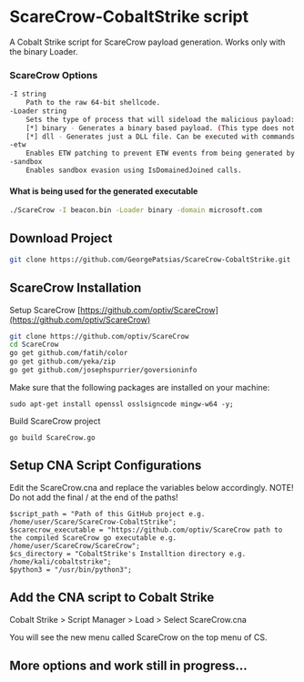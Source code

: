 # ScareCrow-CobaltStrike script

A Cobalt Strike script for ScareCrow payload generation. Works only with the binary Loader.

### ScareCrow Options
```bash
-I string
    Path to the raw 64-bit shellcode.
-Loader string
    Sets the type of process that will sideload the malicious payload:
    [*] binary - Generates a binary based payload. (This type does not benefit from any sideloading).
    [*] dll - Generates just a DLL file. Can be executed with commands such as rundll32 or regsvr32 with DllRegisterServer, DllGetClassObject as export functions.
-etw
    Enables ETW patching to prevent ETW events from being generated by the process. ETW utilizes built-in Syscalls to generate this telemetry. Since ETW is a native feature built into Windows, security products do not need to "hook" the ETW syscalls to gain the information. As a result, to prevent ETW, ScareCrow patches numerous ETW syscalls, flushing out the registers and returning the execution flow to the next instruction. 
-sandbox
    Enables sandbox evasion using IsDomainedJoined calls.
```

#### What is being used for the generated executable
```bash
./ScareCrow -I beacon.bin -Loader binary -domain microsoft.com
```
## Download Project
```bash
git clone https://github.com/GeorgePatsias/ScareCrow-CobaltStrike.git
```

## ScareCrow Installation

Setup ScareCrow [https://github.com/optiv/ScareCrow](https://github.com/optiv/ScareCrow)
```bash
git clone https://github.com/optiv/ScareCrow
cd ScareCrow
go get github.com/fatih/color
go get github.com/yeka/zip
go get github.com/josephspurrier/goversioninfo
```
Make sure that the following packages are installed on your machine:
```
sudo apt-get install openssl osslsigncode mingw-w64 -y;
```

Build ScareCrow project

```
go build ScareCrow.go
```

## Setup CNA Script Configurations

Edit the ScareCrow.cna and replace the variables below accordingly. NOTE! Do not add the final / at the end of the paths!
```
$script_path = "Path of this GitHub project e.g. /home/user/Scare/ScareCrow-CobaltStrike";
$scarecrow_executable = "https://github.com/optiv/ScareCrow path to the compiled ScareCrow go executable e.g.  /home/user/ScareCrow/ScareCrow";
$cs_directory = "CobaltStrike's Installtion directory e.g. /home/kali/cobaltstrike";
$python3 = "/usr/bin/python3";
```

## Add the CNA script to Cobalt Strike
Cobalt Strike > Script Manager > Load > Select ScareCrow.cna

You will see the new menu called ScareCrow on the top menu of CS.

## More options and work still in progress...
